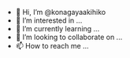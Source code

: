- 👋 Hi, I’m @konagayaakihiko
- 👀 I’m interested in ...
- 🌱 I’m currently learning ...
- 💞️ I’m looking to collaborate on ...
- 📫 How to reach me ...

<!---
konagayaakihiko/konagayaakihiko is a ✨ special ✨ repository because its `README.md` (this file) appears on your GitHub profile.
You can click the Preview link to take a look at your changes.
--->
